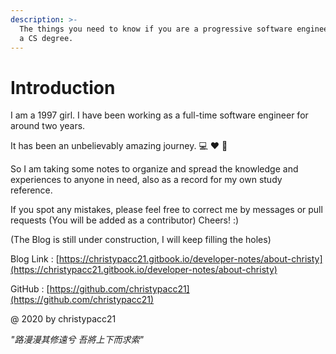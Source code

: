 ```yaml
---
description: >-
  The things you need to know if you are a progressive software engineer without
  a CS degree.
---
```


# Introduction

I am a 1997 girl. I have been working as a full-time software engineer for around two years.

It has been an unbelievably amazing journey. 💻 ❤️ 🐫

So I am taking some notes to organize and spread the knowledge and experiences to anyone in need, also as a record for my own study reference.

If you spot any mistakes, please feel free to correct me by messages or pull requests \(You will be added as a contributor\) Cheers! :\) 

\(The Blog is still under construction, I will keep filling the holes\)

Blog Link : [https://christypacc21.gitbook.io/developer-notes/about-christy](https://christypacc21.gitbook.io/developer-notes/about-christy)

GitHub : [https://github.com/christypacc21](https://github.com/christypacc21)



@ 2020 by christypacc21

_"路漫漫其修遠兮 吾將上下而求索"_ 

